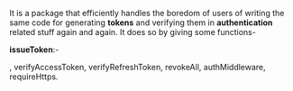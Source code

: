 It is a package that efficiently handles the boredom of users of writing the same code for generating **tokens** and verifying them in **authentication** related stuff again and again.
It does so by giving some functions-

**issueToken**:- 


, verifyAccessToken, verifyRefreshToken, revokeAll, authMiddleware, requireHttps.

